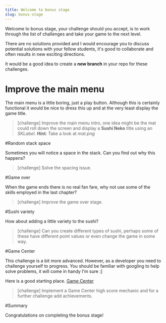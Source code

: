 ```yaml
---
title: Welcome to bonus stage
slug: bonus-stage
---
```


Welcome to bonus stage, your challenge should you accept, is to work through the list of challenges and take your game to the next level.

There are no solutions provided and I would encourage you to discuss potential solutions with your fellow students, it's good to collaborate and often results in new exciting directions.

It would be a good idea to create a **new branch** in your repo for these challenges.

# Improve the main menu

The main menu is a little boring, just a play button.  Although this is certainly functional it would be nice to dress this up and at the very least display the game title.

> [challenge]
> Improve the main menu intro, one idea might be the mat could roll down the screen and display a **Sushi Neko** title using an *SKLabel*.
> **Hint**: Take a look at *mat.png*

#Random stack space

Sometimes you will notice a space in the stack. Can you find out why this happens?

> [challenge]
> Solve the spacing issue.

#Game over

When the game ends there is no real fan fare, why not use some of the skills employed in the last chapter?

> [challenge]
> Improve the game over stage.

#Sushi variety

How about adding a little variety to the sushi?

> [challenge]
> Can you create different types of sushi, perhaps some of these have different point values or even change the game in some way.

#Game Center

This challenge is a bit more advanced.  However, as a developer you need to challenge yourself to progress.  You should be familiar with googling to help solve problems, it will come in handy I'm sure :]

Here is a good starting place.  [Game Center](https://developer.apple.com/game-center/)

> [challenge]
> Implement a Game Center high score mechanic and for a further challenge add achievements.

#Summary

Congratulations on completing the bonus stage!
